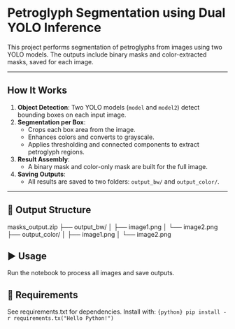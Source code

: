 # Petroglyph Segmentation using Dual YOLO Inference

This project performs segmentation of petroglyphs from images using two YOLO models. The outputs include binary masks and color-extracted masks, saved for each image.

---

## How It Works

1. **Object Detection**: Two YOLO models (`model` and `model2`) detect bounding boxes on each input image.
2. **Segmentation per Box**:
   - Crops each box area from the image.
   - Enhances colors and converts to grayscale.
   - Applies thresholding and connected components to extract petroglyph regions.
3. **Result Assembly**:
   - A binary mask and color-only mask are built for the full image.
4. **Saving Outputs**:
   - All results are saved to two folders: `output_bw/` and `output_color/`.

---

## 📁 Output Structure

masks_output.zip
├── output_bw/
│ ├── image1.png 
│ └── image2.png
├── output_color/
│ ├── image1.png 
│ └── image2.png

## ▶️ Usage

Run the notebook to process all images and save outputs.

## 🔧 Requirements
See requirements.txt for dependencies. Install with:
```{python} pip install -r requirements.tx("Hello Python!") ```
